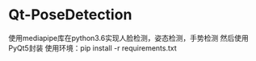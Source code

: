 # Qt-PoseDetection
使用mediapipe库在python3.6实现人脸检测，姿态检测，手势检测
然后使用PyQt5封装
使用环境：pip install -r requirements.txt
